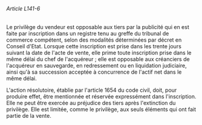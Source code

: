 ###### Article L141-6

Le privilège du vendeur est opposable aux tiers par la publicité qui en est faite par inscription dans un registre tenu au greffe du tribunal de commerce compétent, selon des modalités déterminées par décret en Conseil d'Etat. Lorsque cette inscription est prise dans les trente jours suivant la date de l'acte de vente, elle prime toute inscription prise dans le même délai du chef de l'acquéreur ; elle est opposable aux créanciers de l'acquéreur en sauvegarde, en redressement ou en liquidation judiciaire, ainsi qu'à sa succession acceptée à concurrence de l'actif net dans le même délai.

L'action résolutoire, établie par l'article 1654 du code civil, doit, pour produire effet, être mentionnée et réservée expressément dans l'inscription. Elle ne peut être exercée au préjudice des tiers après l'extinction du privilège. Elle est limitée, comme le privilège, aux seuls éléments qui ont fait partie de la vente.


